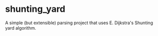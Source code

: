 # shunting_yard
A simple (but extensible) parsing project that uses E. Dijkstra's Shunting yard algorithm.
